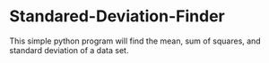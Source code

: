 # Standared-Deviation-Finder
This simple python program will find the mean, sum of squares, and standard deviation of a data set.
